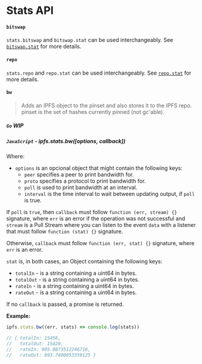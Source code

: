 Stats API
=======

#### `bitswap`

`stats.bitswap` and `bitswap.stat` can be used interchangeably. See [`bitswap.stat`](./BITSWAP.md#stat) for more details.

#### `repo`

`stats.repo` and `repo.stat` can be used interchangeably. See [`repo.stat`](./REPO.md#stat) for more details.

#### `bw`

> Adds an IPFS object to the pinset and also stores it to the IPFS repo. pinset is the set of hashes currently pinned (not gc'able).

##### `Go` **WIP**

##### `JavaScript` - ipfs.stats.bw([options, callback])

Where:

- `options` is an opcional object that might contain the following keys:
  - `peer` specifies a peer to print bandwidth for.
  - `proto` specifies a protocol to print bandwidth for.
  - `poll` is used to print bandwidth at an interval.
  - `interval` is the time interval to wait between updating output, if `poll` is true.

If `poll` is `true`, then `callback` must follow `function (err, stream) {}` signature, where `err` is an error if the operation was not successful and `stream` is a Pull Stream where you can listen to the event `data` with a listener that must follow `function (stat) {}` signature.

Otherwise, `callback` must follow `function (err, stat) {}` signature, where `err` is an error.

`stat` is, in both cases, an Object containing the following keys:

- `totalIn` - is a string containing a uint64 in bytes.
- `totalOut` - is a string containing a uint64 in bytes.
- `rateIn` - is a string containing a uint64 in bytes.
- `rateOut` - is a string containing a uint64 in bytes.

If no `callback` is passed, a promise is returned.

**Example:**

```JavaScript
ipfs.stats.bw((err, stats) => console.log(stats))

// { totalIn: 15456,
//   totalOut: 15420,
//   rateIn: 905.0873512246716,
//   rateOut: 893.7400053359125 }
```
